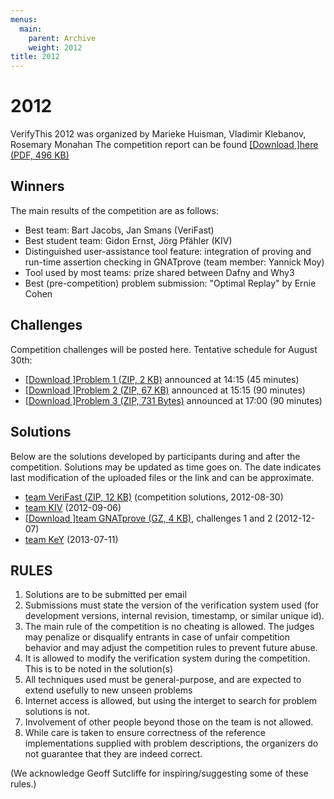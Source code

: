 ```yaml
---
menus: 
  main:
    parent: Archive
    weight: 2012
title: 2012
---
```


# 2012

VerifyThis 2012 was organized by Marieke Huisman, Vladimir Klebanov,
Rosemary Monahan
The competition report can be found [[Download ]here
(PDF, 496
KB)](../../../../ethz.ch/content/dam/ethz/special-interest/infk/chair-program-method/pm/documents/publications/HuismanKlebanov,Monahan.pdf)

## Winners

The main results of the competition are as follows:

-   Best team: Bart Jacobs, Jan Smans (VeriFast)
-   Best student team: Gidon Ernst, Jörg Pfähler (KIV)
-   Distinguished user-assistance tool feature: integration of proving
    and run-time assertion checking in GNATprove (team member: Yannick
    Moy)
-   Tool used by most teams: prize shared between Dafny and Why3
-   Best (pre-competition) problem submission: "Optimal Replay" by
    Ernie Cohen

## Challenges

Competition challenges will be posted here. Tentative schedule for
August 30th:

-   [[Download ]Problem 1 (ZIP, 2
    KB)](https://www.pm.inf.ethz.ch/ethz.ch/content/dam/ethz/special-interest/infk/chair-program-method/pm/documents/Verify%20This/Challenges%202012/LCP.zip)
    announced at 14:15 (45 minutes)
-   [[Download ]Problem 2 (ZIP, 67
    KB)](https://www.pm.inf.ethz.ch/ethz.ch/content/dam/ethz/special-interest/infk/chair-program-method/pm/documents/Verify%20This/Challenges%202012/PrefixSum.zip)
    announced at 15:15 (90 minutes)
-   [[Download ]Problem 3 (ZIP, 731
    Bytes)](https://www.pm.inf.ethz.ch/ethz.ch/content/dam/ethz/special-interest/infk/chair-program-method/pm/documents/Verify%20This/Challenges%202012/TreeDel.zip)
    announced at 17:00 (90 minutes)

 

## Solutions

Below are the solutions developed by participants during and after the
competition. Solutions may be updated as time goes on. The date
indicates last modification of the uploaded files or the link and can be
approximate.

 

-   [team VeriFast (ZIP, 12 KB)](https://www.pm.inf.ethz.ch/ethz.ch/content/dam/ethz/special-interest/infk/chair-program-method/pm/documents/Verify%20This/Solutions%202012/verifythis2012_team_verifast.zip)
    (competition solutions, 2012-08-30)
-   [team KIV](http://www.informatik.uni-augsburg.de/swt/projects/verifythis-competition-2012/) (2012-09-06)
-   [[Download ]team GNATprove (GZ, 4 KB)](https://www.pm.inf.ethz.ch/ethz.ch/content/dam/ethz/special-interest/infk/chair-program-method/pm/documents/Verify%20This/Solutions%202012/gnatprove_final.tar.gz),
    challenges 1 and 2 (2012-12-07)
-   [team KeY](http://formal.iti.kit.edu/%7Ebruns/VerifyThis/) (2013-07-11)

 

## RULES

1.  Solutions are to be submitted per email
2.  Submissions must state the version of the verification system used
    (for development versions, internal revision, timestamp, or similar
    unique id).
3.  The main rule of the competition is no cheating is allowed. The
    judges may penalize or disqualify entrants in case of unfair
    competition behavior and may adjust the competition rules to prevent
    future abuse.
4.  It is allowed to modify the verification system during the
    competition. This is to be noted in the solution(s)
5.  All techniques used must be general-purpose, and are expected to
    extend usefully to new unseen problems
6.  Internet access is allowed, but using the interget to search for
    problem solutions is not.
7.  Involvement of other people beyond those on the team is not allowed.
8.  While care is taken to ensure correctness of the reference
    implementations supplied with problem descriptions, the organizers
    do not guarantee that they are indeed correct.


(We acknowledge Geoff Sutcliffe for inspiring/suggesting some of these
rules.)
